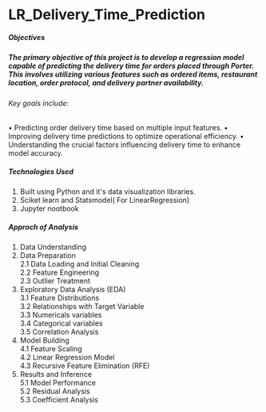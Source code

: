 # LR_Delivery_Time_Prediction

##### Objectives

<h5>The primary objective of this project is to develop a regression model capable of predicting the delivery time for orders placed through Porter. This involves utilizing various features such as ordered items, restaurant location, order protocol, and delivery partner availability.</h5> 

###### Key goals include:

•	Predicting order delivery time based on multiple input features.
•	Improving delivery time predictions to optimize operational efficiency.
•	Understanding the crucial factors influencing delivery time to enhance model accuracy.

##### Technologies Used
1. Built using Python and it's data visualization libraries.
2. Sciket learn and Statsmodel( For LinearRegression)
3. Jupyter nootbook

##### Approch of Analysis

1. Data Understanding
2. Data Preparation\
     2.1 Data Loading and Initial Cleaning\
     2.2 Feature Engineering\
     2.3 Outlier Treatment
3. Exploratory Data Analysis (EDA)\
   3.1 Feature Distributions\
   3.2 Relationships with Target Variable\
   3.3 Numericals variables\
   3.4 Categorical variables\
   3.5 Correlation Analysis
4. Model Building\
   4.1 Feature Scaling\
   4.2 Linear Regression Model\
   4.3 Recursive Feature Elimination (RFE)
5. Results and Inference\
   5.1 Model Performance\
   5.2 Residual Analysis\
   5.3 Coefficient Analysis
   
   



